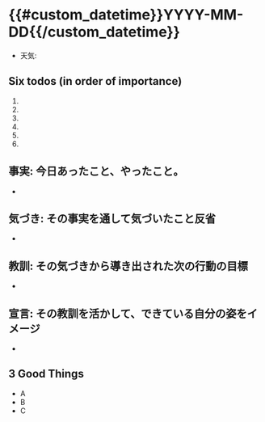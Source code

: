 # {{#custom_datetime}}YYYY-MM-DD{{/custom_datetime}}

- 天気:

## Six todos (in order of importance)

1.
2.
3.
4.
5.
6.

## 事実: 今日あったこと、やったこと。

-

## 気づき: その事実を通して気づいたこと反省

-

## 教訓: その気づきから導き出された次の行動の目標

-

## 宣言: その教訓を活かして、できている自分の姿をイメージ

-

## 3 Good Things

- A
- B
- C

